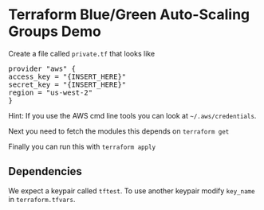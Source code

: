 # Terraform Blue/Green Auto-Scaling Groups Demo

Create a file called `private.tf` that looks like

<pre>
provider "aws" {
access_key = "{INSERT_HERE}"
secret_key = "{INSERT_HERE}"
region = "us-west-2"
}
</pre>

Hint: If you use the AWS cmd line tools you can look at `~/.aws/credentials`.

Next you need to fetch the modules this depends on `terraform get`

Finally you can run this with `terraform apply`

## Dependencies

We expect a keypair called `tftest`. To use another keypair modify `key_name`
in `terraform.tfvars`.
